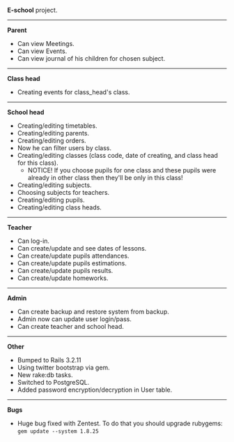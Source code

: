**E-school** project.

-----------------------------------------------------------------------------

**Parent**

- Can view Meetings.
- Can view Events.
- Can view journal of his children for chosen subject.

------------------------------------------------------------------------------

**Class head**

- Creating events for class_head's class.

------------------------------------------------------------------------------

**School head**

- Creating/editing timetables.
- Creating/editing parents.
- Creating/editing orders.
- Now he can filter users by class.
- Creating/editing classes (class code, date of creating, and class head for this class).
  - NOTICE! If you choose pupils for one class and these pupils were already in other class
    then they'll be only in this class!
- Creating/editing subjects.
- Choosing subjects for teachers.
- Creating/editing pupils.
- Creating/editing class heads.

------------------------------------------------------------------------------

**Teacher**

- Can log-in.
- Can create/update and see dates of lessons.
- Can create/update pupils attendances.
- Can create/update pupils estimations.
- Can create/update pupils results.
- Can create/update homeworks.

------------------------------------------------------------------------------

**Admin**

- Can create backup and restore system from backup.
- Admin now can update user login/pass.
- Can create teacher and school head.


------------------------------------------------------------------------------

**Other**

- Bumped to Rails 3.2.11
- Using twitter bootstrap via gem.
- New rake:db tasks.
- Switched to PostgreSQL.
- Added password encryption/decryption in User table.

------------------------------------------------------------------------------

**Bugs**

- Huge bug fixed with Zentest. To do that you should upgrade rubygems: `gem update --system 1.8.25`

